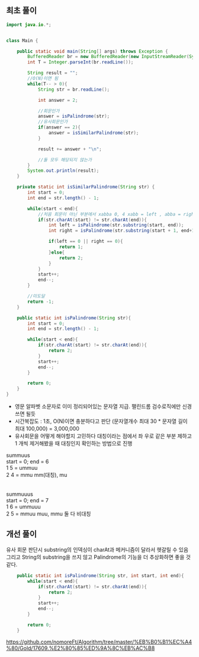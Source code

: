 ## 최초 풀이
```java
import java.io.*;


class Main {

    public static void main(String[] args) throws Exception {
        BufferedReader br = new BufferedReader(new InputStreamReader(System.in));
        int T = Integer.parseInt(br.readLine());

        String result = "";
        //O(N)이면 됨
        while(T-- > 0){
            String str = br.readLine();

            int answer = 2;

            //회문인가
            answer = isPalindrome(str);
            //유사회문인가
            if(answer == 2){
                answer = isSimilarPalindrome(str);
            }

            result += answer + "\n";

            //둘 모두 해당되지 않는가
        }
        System.out.println(result);
    }

    private static int isSimilarPalindrome(String str) {
        int start = 0;
        int end = str.length() - 1;

        while(start < end){
            //처음 회문이 아닌 부분에서 xabba 0, 4 xabb = left , abba = right
            if(str.charAt(start) != str.charAt(end)){
                int left = isPalindrome(str.substring(start, end));
                int right = isPalindrome(str.substring(start + 1, end+1));

                if(left == 0 || right == 0){
                    return 1;
                }else{
                    return 2;
                }
            }
            start++;
            end--;
        }

        //미도달
        return -1;
    }

    public static int isPalindrome(String str){
        int start = 0;
        int end = str.length() - 1;

        while(start < end){
            if(str.charAt(start) != str.charAt(end)){
                return 2;
            }
            start++;
            end--;
        }

        return 0;
    }
}
```
* 영문 알파벳 소문자로 이미 정리되어있는 문자열 지급. 팰린드롬 검수로직에만 신경쓰면 될듯
* 시간복잡도 : 1초, O(N)이면 충분하다고 판단 (문자열개수 최대 30 * 문자열 길이 최대 100,000) = 3,000,000
* 유사회문을 어떻게 해야할지 고민하다 대칭이라는 점에서 좌 우로 같은 부분 제하고 1 개씩 제거해봤을 때 대칭인지 확인하는 방법으로 진행

summuus<br>
start = 0; end = 6<br>
1 5 = ummuu<br>
2 4 = mmu  mm(대칭), mu<br>
<br><br>
summuuus<br>
start = 0; end = 7<br>
1 6 = ummuuu<br>
2 5 = mmuu  muu, mmu 둘 다 비대칭<br>

## 개선 풀이
유사 회문 판단시 substring의 인덱싱이 charAt과 메커니즘이 달라서 헷갈릴 수 있음<br>
그리고 String의 substring을 쓰지 않고 Palindrome의 기능을 더 추상화하면 좋을 것 같다.<br>

```java
    public static int isPalindrome(String str, int start, int end){
        while(start < end){
            if(str.charAt(start) != str.charAt(end)){
                return 2;
            }
            start++;
            end--;
        }

        return 0;
    }
```


https://github.com/nomoreFt/Algorithm/tree/master/%EB%B0%B1%EC%A4%80/Gold/17609.%E2%80%85%ED%9A%8C%EB%AC%B8
